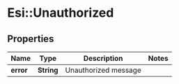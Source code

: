 # Esi::Unauthorized

## Properties
Name | Type | Description | Notes
------------ | ------------- | ------------- | -------------
**error** | **String** | Unauthorized message | 


